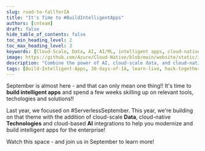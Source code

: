```yaml
---
slug: road-to-fallforIA
title: "It's Time to #BuildIntelligentApps"
authors: [cnteam]
draft: false
hide_table_of_contents: false
toc_min_heading_level: 2
toc_max_heading_level: 3
keywords: [Cloud-Scale, Data, AI, AI/ML, intelligent apps, cloud-native, 30-days, enterprise apps, digital experiences, app modernization]
image: https://github.com/Azure/Cloud-Native/blob/main/website/static/img/ogImage.png
description: "Combine the power of AI, cloud-scale data, and cloud-native app development to create highly differentiated digital experiences. Develop adaptive, responsive, and personalized experiences by building and modernizing intelligent applications with Azure." 
tags: [Build-Intelligent-Apps, 30-days-of-IA, learn-live, hack-together, community-buzz, ask-the-expert, azure-kubernetes-service, azure-functions, azure-openai, azure-container-apps, azure-cosmos-db, github-copilot, github-codespaces, github-actions]
---
```


<head>
  <meta property="og:url" content="https://azure.github.io/cloud-native/30daysofia/road-to-fallforia"/>
  <meta property="og:type" content="website"/>
  <meta property="og:title" content="It's Time to #BuildIntelligentApps"/>
  <meta property="og:description" content="Combine the power of AI, cloud-scale data, and cloud-native app development to create highly differentiated digital experiences. Develop adaptive, responsive, and personalized experiences by building and modernizing intelligent applications with Azure."/>
  <meta property="og:image" content="https://azure.github.io/Cloud-Native/img/ogImage.png"/>
  <meta name="twitter:url" 
    content="https://azure.github.io/Cloud-Native/30daysofIA/road-to-fallforIA" />
  <meta name="twitter:title" 
    content="It's Time to #BuildIntelligentApps" />
  <meta name="twitter:description" 
    content="Combine the power of AI, cloud-scale data, and cloud-native app development to create highly differentiated digital experiences. Develop adaptive, responsive, and personalized experiences by building and modernizing intelligent applications with Azure." />
  <meta name="twitter:image" 
    content="https://azure.github.io/Cloud-Native/img/ogImage.png" />
  <meta name="twitter:card" content="summary_large_image" />
  <meta name="twitter:creator" 
    content="@nitya" />
  <meta name="twitter:site" content="@AzureAdvocates" /> 
  <link rel="canonical" 
    href="https://azure.github.io/Cloud-Native/30daysofIA/road-to-fallforIA" />
</head>

<!-- End METADATA -->

September is almost here - and that can only mean one thing!! It's time to **build intelligent apps** and spend a few weeks skilling up on relevant tools, techologies and solutions!! 

Last year, we focused on #ServerlessSeptember. This year, we're building on that theme with the addition of cloud-scale **Data**, cloud-native **Technologies** and cloud-based **AI** integrations to help you modernize and build intelligent apps for the enterprise!

Watch this space - and join us in September to learn more!

